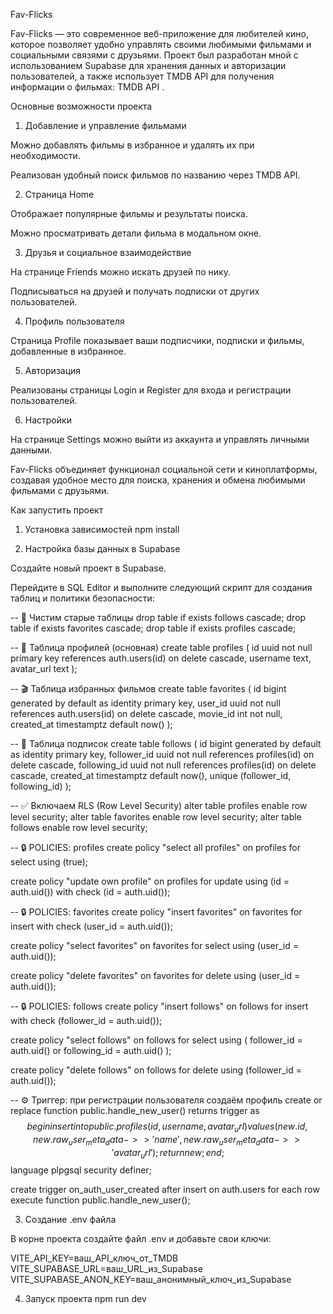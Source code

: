 Fav-Flicks

Fav-Flicks — это современное веб-приложение для любителей кино, которое позволяет удобно управлять своими любимыми фильмами и социальными связями с друзьями. Проект был разработан мной с использованием Supabase для хранения данных и авторизации пользователей, а также использует TMDB API для получения информации о фильмах: TMDB API
.

Основные возможности проекта
1. Добавление и управление фильмами

Можно добавлять фильмы в избранное и удалять их при необходимости.

Реализован удобный поиск фильмов по названию через TMDB API.

2. Страница Home

Отображает популярные фильмы и результаты поиска.

Можно просматривать детали фильма в модальном окне.

3. Друзья и социальное взаимодействие

На странице Friends можно искать друзей по нику.

Подписываться на друзей и получать подписки от других пользователей.

4. Профиль пользователя

Страница Profile показывает ваши подписчики, подписки и фильмы, добавленные в избранное.

5. Авторизация

Реализованы страницы Login и Register для входа и регистрации пользователей.

6. Настройки

На странице Settings можно выйти из аккаунта и управлять личными данными.

Fav-Flicks объединяет функционал социальной сети и киноплатформы, создавая удобное место для поиска, хранения и обмена любимыми фильмами с друзьями.

Как запустить проект
1. Установка зависимостей
   npm install

2. Настройка базы данных в Supabase

Создайте новый проект в Supabase.

Перейдите в SQL Editor и выполните следующий скрипт для создания таблиц и политики безопасности:

-- 🧹 Чистим старые таблицы
drop table if exists follows cascade;
drop table if exists favorites cascade;
drop table if exists profiles cascade;

-- 👤 Таблица профилей (основная)
create table profiles (
id uuid not null primary key references auth.users(id) on delete cascade,
username text,
avatar_url text
);

-- 🎬 Таблица избранных фильмов
create table favorites (
id bigint generated by default as identity primary key,
user_id uuid not null references auth.users(id) on delete cascade,
movie_id int not null,
created_at timestamptz default now()
);

-- 🤝 Таблица подписок
create table follows (
id bigint generated by default as identity primary key,
follower_id uuid not null references profiles(id) on delete cascade,
following_id uuid not null references profiles(id) on delete cascade,
created_at timestamptz default now(),
unique (follower_id, following_id)
);

-- ✅ Включаем RLS (Row Level Security)
alter table profiles enable row level security;
alter table favorites enable row level security;
alter table follows enable row level security;

-- 🔒 POLICIES: profiles
create policy "select all profiles"
on profiles for select
using (true);

create policy "update own profile"
on profiles for update
using (id = auth.uid())
with check (id = auth.uid());

-- 🔒 POLICIES: favorites
create policy "insert favorites"
on favorites for insert
with check (user_id = auth.uid());

create policy "select favorites"
on favorites for select
using (user_id = auth.uid());

create policy "delete favorites"
on favorites for delete
using (user_id = auth.uid());

-- 🔒 POLICIES: follows
create policy "insert follows"
on follows for insert
with check (follower_id = auth.uid());

create policy "select follows"
on follows for select
using (
follower_id = auth.uid()
or following_id = auth.uid()
);

create policy "delete follows"
on follows for delete
using (follower_id = auth.uid());

-- ⚙️ Триггер: при регистрации пользователя создаём профиль
create or replace function public.handle_new_user()
returns trigger as $$
begin
insert into public.profiles (id, username, avatar_url)
values (
new.id,
new.raw_user_meta_data->>'name',
new.raw_user_meta_data->>'avatar_url'
);
return new;
end;
$$ language plpgsql security definer;

create trigger on_auth_user_created
after insert on auth.users
for each row
execute function public.handle_new_user();

3. Создание .env файла

В корне проекта создайте файл .env и добавьте свои ключи:

VITE_API_KEY=ваш_API_ключ_от_TMDB
VITE_SUPABASE_URL=ваш_URL_из_Supabase
VITE_SUPABASE_ANON_KEY=ваш_анонимный_ключ_из_Supabase

4. Запуск проекта
   npm run dev

